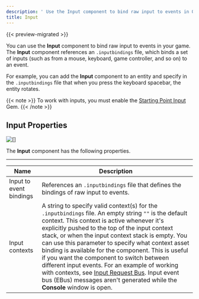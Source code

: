 ```yaml
---
description: ' Use the Input component to bind raw input to events in Open 3D Engine. '
title: Input
---
```


{{< preview-migrated >}}

You can use the **Input** component to bind raw input to events in your game. The **Input** component references an `.inputbindings` file, which binds a set of inputs (such as from a mouse, keyboard, game controller, and so on) to an event.

For example, you can add the **Input** component to an entity and specify in the `.inputbindings` file that when you press the keyboard spacebar, the entity rotates.

{{< note >}}
To work with inputs, you must enable the [Starting Point Input](/docs/user-guide/gems/reference/input/starting-point-input) Gem.
{{< /note >}}

## Input Properties 

![\[\]](/images/user-guide/component/input-component-properties.png)

The **Input** component has the following properties.


****

| Name | Description |
| --- | --- |
| Input to event bindings |  References an `.inputbindings` file that defines the bindings of raw input to events.   |
| Input contexts |  A string to specify valid context(s) for the `.inputbindings` file.  An empty string `""` is the default context. This context is active whenever it's explicitly pushed to the top of the input context stack, or when the input context stack is empty.  You can use this parameter to specify what context asset binding is available for the component. This is useful if you want the component to switch between different input events. For an example of working with contexts, see [Input Request Bus](/docs/user-guide/components/reference/gameplay/input-event-bus-interface/#component-input-request-bus).  Input event bus (EBus) messages aren't generated while the **Console** window is open.   |
